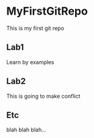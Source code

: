 # MyFirstGitRepo
This is my first git repo

## Lab1
Learn by examples

## Lab2
This is going to make conflict

## Etc
blah blah blah...


